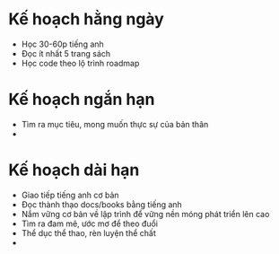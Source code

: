 
# Kế hoạch hằng ngày

 - Học 30-60p tiếng anh
- Đọc ít nhất 5 trang sách
- Học code theo lộ trình roadmap

# Kế hoạch ngắn hạn

- Tìm ra mục tiêu, mong muốn thực sự của bản thân
- 


# Kế hoạch dài hạn

- Giao tiếp tiếng anh cơ bản
- Đọc thành thạo docs/books bằng tiếng anh
- Nắm vững cơ bản về lập trình để vững nền móng phát triển lên cao
- Tìm ra đam mê, ước mơ để theo đuổi
- Thể dục thể thao, rèn luyện thể chất
- 